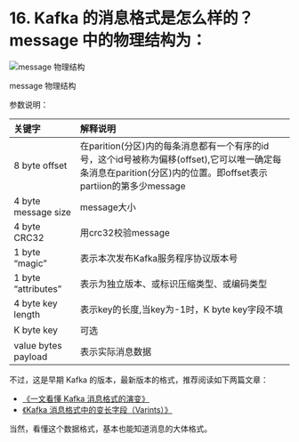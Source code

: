 # 16. Kafka 的消息格式是怎么样的？message 中的物理结构为：

![message 物理结构](https://image-1302243118.cos.ap-beijing.myqcloud.com/img/a034ab2df1d5b67520432355e0bbf95b)

message 物理结构

参数说明：

| 关键字              | 解释说明                                                     |
| :------------------ | :----------------------------------------------------------- |
| 8 byte offset       | 在parition(分区)内的每条消息都有一个有序的id号，这个id号被称为偏移(offset),它可以唯一确定每条消息在parition(分区)内的位置。即offset表示partiion的第多少message |
| 4 byte message size | message大小                                                  |
| 4 byte CRC32        | 用crc32校验message                                           |
| 1 byte “magic”      | 表示本次发布Kafka服务程序协议版本号                          |
| 1 byte “attributes” | 表示为独立版本、或标识压缩类型、或编码类型                   |
| 4 byte key length   | 表示key的长度,当key为-1时，K byte key字段不填                |
| K byte key          | 可选                                                         |
| value bytes payload | 表示实际消息数据                                             |

不过，这是早期 Kafka 的版本，最新版本的格式，推荐阅读如下两篇文章：

- [《一文看懂 Kafka 消息格式的演变》](http://www.iocoder.cn/Kafka/message-format/?vip)
- [《Kafka 消息格式中的变长字段（Varints）》](http://www.iocoder.cn/Kafka/varints/)

当然，看懂这个数据格式，基本也能知道消息的大体格式。

